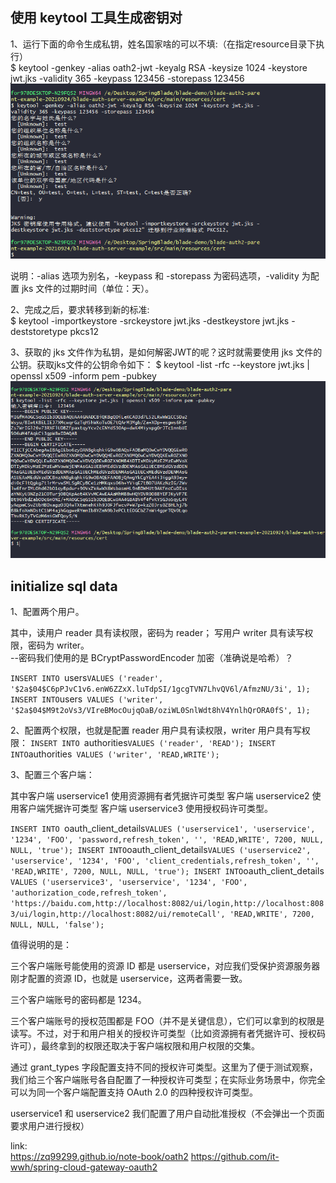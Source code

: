## 使用 keytool 工具生成密钥对

1、运行下面的命令生成私钥，姓名国家啥的可以不填:（在指定resource目录下执行）   
$ keytool -genkey -alias oath2-jwt -keyalg RSA -keysize 1024 -keystore jwt.jks -validity 365 -keypass 123456 -storepass 123456
  ![img.png](image/img2.png)
  
说明：-alias 选项为别名，-keypass 和 -storepass 为密码选项，-validity 为配置 jks 文件的过期时间（单位：天）。

2、完成之后，要求转移到新的标准:  
$ keytool -importkeystore -srckeystore jwt.jks -destkeystore jwt.jks -deststoretype pkcs12

3、获取的 jks 文件作为私钥，是如何解密JWT的呢？这时就需要使用 jks 文件的公钥。获取jks文件的公钥命令如下：
$ keytool -list -rfc --keystore jwt.jks | openssl x509 -inform pem -pubkey
  ![img.png](image/img.png)
   
## initialize sql data

1、配置两个用户。

其中，读用户 reader 具有读权限，密码为 reader；
写用户 writer 具有读写权限，密码为 writer。   
--密码我们使用的是 BCryptPasswordEncoder 加密（准确说是哈希）？

`INSERT INTO `users` VALUES ('reader', '$2a$04$C6pPJvC1v6.enW6ZZxX.luTdpSI/1gcgTVN7LhvQV6l/AfmzNU/3i', 1);
INSERT INTO `users` VALUES ('writer', '$2a$04$M9t2oVs3/VIreBMocOujqOaB/oziWL0SnlWdt8hV4YnlhQrORA0fS', 1);`

2、配置两个权限，也就是配置 reader 用户具有读权限，writer 用户具有写权限：
`INSERT INTO `authorities` VALUES ('reader', 'READ');
INSERT INTO `authorities` VALUES ('writer', 'READ,WRITE');`

3、配置三个客户端：

其中客户端 userservice1 使用资源拥有者凭据许可类型
客户端 userservice2 使用客户端凭据许可类型
客户端 userservice3 使用授权码许可类型。

`INSERT INTO `oauth_client_details` VALUES ('userservice1', 'userservice', '1234', 'FOO', 'password,refresh_token', '', 'READ,WRITE', 7200, NULL, NULL, 'true');
INSERT INTO `oauth_client_details` VALUES ('userservice2', 'userservice', '1234', 'FOO', 'client_credentials,refresh_token', '', 'READ,WRITE', 7200, NULL, NULL, 'true');
INSERT INTO `oauth_client_details` VALUES ('userservice3', 'userservice', '1234', 'FOO', 'authorization_code,refresh_token', 'https://baidu.com,http://localhost:8082/ui/login,http://localhost:8083/ui/login,http://localhost:8082/ui/remoteCall', 'READ,WRITE', 7200, NULL, NULL, 'false');`

值得说明的是：

三个客户端账号能使用的资源 ID 都是 userservice，对应我们受保护资源服务器刚才配置的资源 ID，也就是 userservice，这两者需要一致。

三个客户端账号的密码都是 1234。

三个客户端账号的授权范围都是 FOO（并不是关键信息），它们可以拿到的权限是读写。不过，对于和用户相关的授权许可类型（比如资源拥有者凭据许可、授权码许可），最终拿到的权限还取决于客户端权限和用户权限的交集。

通过 grant_types 字段配置支持不同的授权许可类型。这里为了便于测试观察，我们给三个客户端账号各自配置了一种授权许可类型；在实际业务场景中，你完全可以为同一个客户端配置支持 OAuth 2.0 的四种授权许可类型。

userservice1 和 userservice2 我们配置了用户自动批准授权（不会弹出一个页面要求用户进行授权）

link:  
https://zq99299.github.io/note-book/oath2
https://github.com/it-wwh/spring-cloud-gateway-oauth2